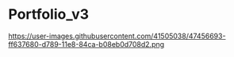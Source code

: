 # Portfolio_v3

https://user-images.githubusercontent.com/41505038/47456693-ff637680-d789-11e8-84ca-b08eb0d708d2.png
